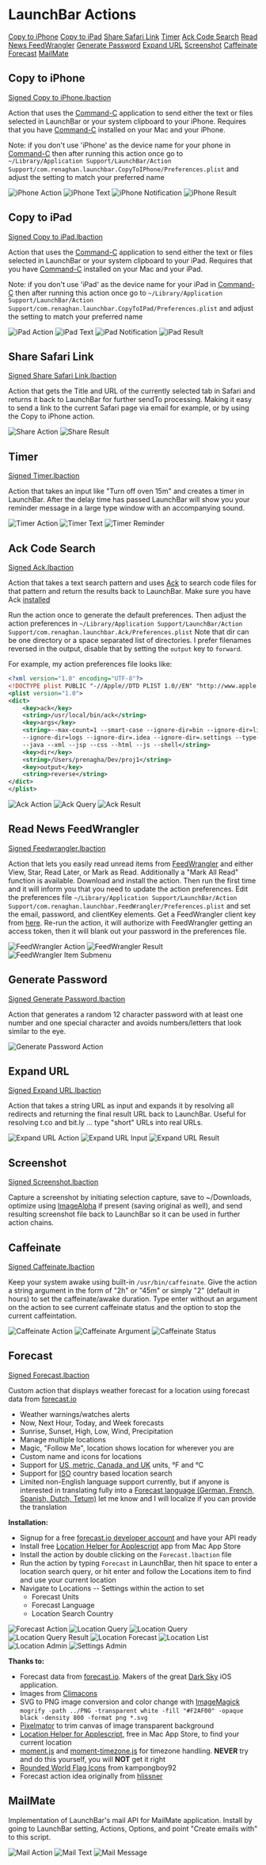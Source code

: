 # LaunchBar Actions

[Copy to iPhone](https://github.com/prenagha/launchbar#copy-to-iphone)
[Copy to iPad](https://github.com/prenagha/launchbar#copy-to-ipad)
[Share Safari Link](https://github.com/prenagha/launchbar#)
[Timer](https://github.com/prenagha/launchbar#timer)
[Ack Code Search](https://github.com/prenagha/launchbar#ack-code-search)
[Read News FeedWrangler](https://github.com/prenagha/launchbar#read-news-feedwrangler)
[Generate Password](https://github.com/prenagha/launchbar#generate-password)
[Expand URL](https://github.com/prenagha/launchbar#expand-url)
[Screenshot](https://github.com/prenagha/launchbar#screenshot)
[Caffeinate](https://github.com/prenagha/launchbar#caffeinate)
[Forecast](https://github.com/prenagha/launchbar#forecast)
[MailMate](https://github.com/prenagha/launchbar#mailmate)

## Copy to iPhone

[Signed Copy to iPhone.lbaction](https://dl.dropboxusercontent.com/u/1094926/lbdist/Copy%20to%20iPhone.lbaction)

Action that uses the [Command-C](http://danilo.to/command-c) application to send either the text or files selected in LaunchBar or your system clipboard to your iPhone. Requires that you have [Command-C](http://danilo.to/command-c) installed on your Mac and your iPhone.

Note: if you don't use 'iPhone' as the device name for your phone in [Command-C](http://danilo.to/command-c) then after running this action once go to `~/Library/Application Support/LaunchBar/Action Support/com.renaghan.launchbar.CopyToIPhone/Preferences.plist` and adjust the setting to match your preferred name

![iPhone Action](img/phone1.png)
![iPhone Text](img/phone2.png)
![iPhone Notification](img/phone3.png)
![iPhone Result](img/phone4.png)

## Copy to iPad

[Signed Copy to iPad.lbaction](https://dl.dropboxusercontent.com/u/1094926/lbdist/Copy%20to%20iPad.lbaction)

Action that uses the [Command-C](http://danilo.to/command-c) application to send either the text or files selected in LaunchBar or your system clipboard to your iPad. Requires that you have [Command-C](http://danilo.to/command-c) installed on your Mac and your iPad.

Note: if you don't use 'iPad' as the device name for your iPad in [Command-C](http://danilo.to/command-c) then after running this action once go to `~/Library/Application Support/LaunchBar/Action Support/com.renaghan.launchbar.CopyToIPad/Preferences.plist` and adjust the setting to match your preferred name

![iPad Action](img/ipad1.png)
![iPad Text](img/ipad2.png)
![iPad Notification](img/ipad3.png)
![iPad Result](img/ipad4.png)

## Share Safari Link

[Signed Share Safari Link.lbaction](https://dl.dropboxusercontent.com/u/1094926/lbdist/Share%20Safari%20Link.lbaction)

Action that gets the Title and URL of the currently selected tab in Safari and returns it back to LaunchBar for further sendTo processing. Making it easy to send a link to the current Safari page via email for example, or by using the Copy to iPhone action.

![Share Action](img/share1.png)
![Share Result](img/share2.png)

## Timer

[Signed Timer.lbaction](https://dl.dropboxusercontent.com/u/1094926/lbdist/Timer.lbaction)

Action that takes an input like "Turn off oven 15m" and creates a timer in 
LaunchBar. After the delay time has passed LaunchBar will show you your reminder
message in a large type window with an accompanying sound.

![Timer Action](img/timer1.png)
![Timer Text](img/timer2.png)
![Timer Reminder](img/timer3.png)

## Ack Code Search

[Signed Ack.lbaction](https://dl.dropboxusercontent.com/u/1094926/lbdist/Ack.lbaction)

Action that takes a text search pattern and uses [Ack](http://beyondgrep.com) to search code files for that pattern and return the results back to LaunchBar.
Make sure you have Ack [installed](http://beyondgrep.com/install/index.html)

Run the action once to generate the default preferences. Then adjust the action preferences in `~/Library/Application Support/LaunchBar/Action Support/com.renaghan.launchbar.Ack/Preferences.plist`
Note that dir can be one directory or a space separated list of directories.
I prefer filenames reversed in the output, disable that by setting the `output` key to `forward`.

For example, my action preferences file looks like:

```xml
<?xml version="1.0" encoding="UTF-8"?>
<!DOCTYPE plist PUBLIC "-//Apple//DTD PLIST 1.0//EN" "http://www.apple.com/DTDs/PropertyList-1.0.dtd">
<plist version="1.0">
<dict>
	<key>ack</key>
	<string>/usr/local/bin/ack</string>
	<key>args</key>
	<string>--max-count=1 --smart-case --ignore-dir=bin --ignore-dir=lib --ignore-dir=test 
	--ignore-dir=logs --ignore-dir=.idea --ignore-dir=.settings --type-add=xml:ext:xsd,wsdl 
	--java --xml --jsp --css --html --js --shell</string>
	<key>dir</key>
	<string>/Users/prenagha/Dev/proj1</string>
	<key>output</key>
	<string>reverse</string>
</dict>
</plist>
```

![Ack Action](img/ack1.png)
![Ack Query](img/ack2.png)
![Ack Result](img/ack3.png)

## Read News FeedWrangler

[Signed Feedwrangler.lbaction](https://dl.dropboxusercontent.com/u/1094926/lbdist/Feedwrangler.lbaction)

Action that lets you easily read unread items from [FeedWrangler](http://feedwrangler.net) and either View, Star, Read Later, or Mark as Read. Additionally a "Mark All Read" function is available. Download and install the action. Then run the first time and it will inform you that you need to update the action preferences. Edit the preferences file `~/Library/Application Support/LaunchBar/Action Support/com.renaghan.launchbar.FeedWrangler/Preferences.plist` and set the email, password, and clientKey elements. Get a FeedWrangler client key from [here](https://feedwrangler.net/developers/clients). Re-run the action, it will
authorize with FeedWrangler getting an access token, then it will blank out your
password in the preferences file.

![FeedWrangler Action](img/rss1.png)
![FeedWrangler Result](img/rss2.png)
![FeedWrangler Item Submenu](img/rss3.png)

## Generate Password

[Signed Generate Password.lbaction](https://dl.dropboxusercontent.com/u/1094926/lbdist/Generate%20Password.lbaction)

Action that generates a random 12 character password with at least one number and one special character and avoids numbers/letters that look similar to the eye.

![Generate Password Action](img/pwd.png)

## Expand URL

[Signed Expand URL.lbaction](https://dl.dropboxusercontent.com/u/1094926/lbdist/Expand%20URL.lbaction)

Action that takes a string URL as input and expands it by resolving all redirects and returning the final result URL back to LaunchBar. Useful for 
resolving t.co and bit.ly ... type "short" URLs into real URLs.

![Expand URL Action](img/exp1.png)
![Expand URL Input](img/exp2.png)
![Expand URL Result](img/exp3.png)

## Screenshot

[Signed Screenshot.lbaction](https://dl.dropboxusercontent.com/u/1094926/lbdist/Screenshot.lbaction)

Capture a screenshot by initiating selection capture, save to ~/Downloads, 
optimize using [ImageAlpha](http://pngmini.com) if present (saving original
as well), and send resulting screenshot file back to LaunchBar so it can
be used in further action chains.

## Caffeinate

[Signed Caffeinate.lbaction](https://dl.dropboxusercontent.com/u/1094926/lbdist/Caffeinate.lbaction)

Keep your system awake using built-in `/usr/bin/caffeinate`. Give the action a string argument in the form of "2h" or "45m" or simply "2" (default in hours) to set the caffeinate/awake duration. Type enter without an argument on the action to see current caffeinate status and the option to stop the current caffeintation.

![Caffeinate Action](img/caf1.png)
![Caffeinate Argument](img/caf2.png)
![Caffeinate Status](img/caf3.png)

## Forecast

[Signed Forecast.lbaction](https://dl.dropboxusercontent.com/u/1094926/lbdist/Forecast.lbaction)

Custom action that displays weather forecast for a location using forecast data from [forecast.io](http://forecast.io)
* Weather warnings/watches alerts
* Now, Next Hour, Today, and Week forecasts
* Sunrise, Sunset, High, Low, Wind, Precipitation
* Manage multiple locations
* Magic, "Follow Me", location shows location for wherever you are
* Custom name and icons for locations
* Support for [US, metric, Canada, and UK](https://developer.forecast.io/docs/v2) units, °F and °C
* Support for [ISO](https://en.wikipedia.org/wiki/ISO_3166-1_alpha-2) country based location search
* Limited non-English language support currently, but if anyone is interested in translating fully into a [Forecast language (German, French, Spanish, Dutch, Tetum)](https://developer.forecast.io/docs/v2) let me know and I will localize if you can provide the translation

__Installation:__

* Signup for a free [forecast.io developer account](https://developer.forecast.io) and have your API ready
* Install free [Location Helper for Applescript](http://www.mousedown.net/mouseware/LocationHelper.html) app from
Mac App Store
* Install the action by double clicking on the `Forecast.lbaction` file
* Run the action by typing `Forecast` in LaunchBar, then hit space to
enter a location search query, or hit enter and follow the Locations item
to find and use your current location
* Navigate to Locations -- Settings within the action to set
  * Forecast Units
  * Forecast Language
  * Location Search Country


![Forecast Action](img/f1.png)
![Location Query](img/f2.png)
![Location Query](img/f3.png)
![Location Query Result](img/f4.png)
![Location Forecast](img/f5.png)
![Location List](img/f6.png)
![Location Admin](img/f7.png)
![Settings Admin](img/f8.png)

__Thanks to:__

* Forecast data from [forecast.io](http://forecast.io). Makers of the great
[Dark Sky](http://darkskyapp.com) iOS application.
* Images from [Climacons](http://adamwhitcroft.com/climacons/) 
* SVG to PNG image conversion and color change with [ImageMagick](http://www.imagemagick.org)
`mogrify -path ../PNG -transparent white -fill "#F2AF00" -opaque black -density 800 -format png *.svg`
* [Pixelmator](http://www.pixelmator.com) to trim canvas of image transparent background
* [Location Helper for Applescript](http://www.mousedown.net/mouseware/LocationHelper.html), free in
Mac App Store, to find your current location
* [moment.js](http://momentjs.com) and [moment-timezone.js](http://momentjs.com/timezone/) for timezone handling. __NEVER__ try and do this yourself, you will __NOT__ get it right
* [Rounded World Flag Icons](http://kampongboy92.deviantart.com) from kampongboy92
* Forecast action idea originally from [hlissner](https://github.com/hlissner/lb6-actions/tree/master/actions/Forecast.lbaction)


## MailMate

Implementation of LaunchBar's mail API for MailMate application. Install by going to LaunchBar setting, Actions, Options, and point "Create emails with" to this script.

![Mail Action](img/mail1.png)
![Mail Text](img/mail2.png)
![Mail Message](img/mail3.png)

